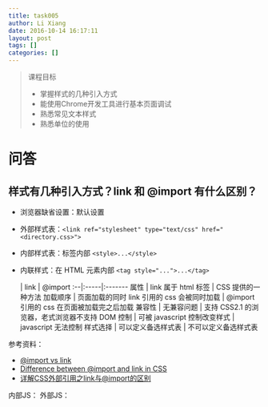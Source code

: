 ```yaml
---
title: task005
author: Li Xiang
date: 2016-10-14 16:17:11
layout: post
tags: []
categories: []
---
```


> 课程目标
> - 掌握样式的几种引入方式
> - 能使用Chrome开发工具进行基本页面调试
> - 熟悉常见文本样式
> - 熟悉单位的使用

# 问答

## 样式有几种引入方式？link 和 @import 有什么区别？

- 浏览器缺省设置：默认设置
- 外部样式表：`<link ref="stylesheet" type="text/css" href="<directory.css>">`
- 内部样式表：标签内部 `<style>...</style>`
- 内联样式：在 HTML 元素内部 `<tag style="...">...</tag>`

   | link | @import
:--|:-----|:-------
属性 | link 属于 html 标签 | CSS 提供的一种方法
加载顺序 | 页面加载的同时 link 引用的 css 会被同时加载 | @import 引用的 css 在页面被加载完之后加载
兼容性 | 无兼容问题 | 支持 CSS2.1 的浏览器，老式浏览器不支持
DOM 控制 | 可被 javascript 控制改变样式 | javascript 无法控制
样式选择 | 可以定义备选样式表 | 不可以定义备选样式表

参考资料：
- [@import vs link](http://stackoverflow.com/questions/7199364/import-vs-link)
- [Difference between @import and link in CSS](http://stackoverflow.com/questions/1022695/difference-between-import-and-link-in-css)
- [详解CSS外部引用之link与@import的区别](http://www.daqianduan.com/2417.html)

内部JS：<script>...</script>
外部JS：<script type="text/javascript" src="directory.js">

## 文件路径../main.css 、./main.css、main.css、/main.css有什么区别

- ../main.css：当前文件路径的上一级路径的css文件
- ./main.css：当前文件路径下的css文件
- main.css 当前文件路径下的css文件
- /main.css 根目录下的css文件？

## console.log是做什么用的

用于打印或输出日志或数据信息，可用来调试代码。除了 console.log()，还包括其他常见的 console 对象：console.info(), console.warn(), console.error()

## text-align有几个值，分别有什么作用？写截图说明区别

text-align 的值：start | end | left | right | center | justify | match-parent

值 | 说明
:--|:---
start | 如果文本对象的方向是 left-to-right，那么等同于 left；如果是 right-to-left，那么等同于 right
end | 如果文本对象的方向是 right-to-left，那么等同于 left；如果是 left-to-right，那么等同于 right
left | 对齐line盒模型的左侧边缘（左对齐）
right | 对齐line盒模型的右侧边缘（右对齐）
center | 对齐line盒模型的中心（中心对齐）
justify | 两端对齐
match-parent | 继承父对象的对齐方式

[!img: text-align](./img/text_align.jpg "Text align")

## px、em、rem分别是什么？有什么区别？如何使用？

单位 | 说明 | 使用
:----|:----|:----
px | 显示设备屏幕能够识别的最小单位，为固定大小 | 能够很精确的在浏览器中渲染网页；但是当用户改变浏览器的字体大小，网页原有布局将会受到影响。
em | 相对于父元素 <body> 的大小 | 如果 <body> 中字体大小为 10px; 那么其子元素 1.4em = 14pt;
rem | CSS3 中引入，相对于根元素 <html> 的字体大小 | 如何 <html> 中字体大小为 10px; 那么 body 中的 1.4rem = 14px;

参考资料：
- [CSS字体单位](http://www.w3ctech.com/topic/712)
- [CSS3的REM设置字体大小](http://www.w3cplus.com/css3/define-font-size-with-css3-rem)

## 对chrome 审查元素的功能做个简单的截图介绍

[!img chrome inspect](./img/chrome_dev.jpg "Chrome 元素审查")

## 如下代码，设置 p为几 rem，让h1和p的字体大小相等?

``` html
 <h1>饥人谷</h1>
 <p>饥人谷</p>
 <style>
  html{
    font-size: 62.5%;
  }
  p{
    font-size: 6rem;
  }
  h1{
    font-size: 60px;
  }
 </style>
```
p 的字体为 6rem。

## 7. 代码

- 设置body的字体为微软雅黑，字号16px， 行高1.5倍，字体颜色 #333
- 设置段落颜色#000, 首行缩进两个字体宽度，1.5倍行高

``` css
body {
    font-family: "Microsoft YaHei";
    font-size: 16px;
    line-height: 1.5;
    font-color: #333;
}
p {
    color: #000;
    line-height: 1.5;
    text-indent: 2em;
}
```
